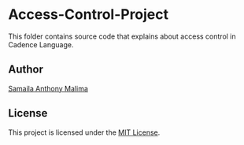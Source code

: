 # Access-Control-Project

This folder contains source code that explains about access control in Cadence Language.

## Author

[Samaila Anthony Malima](https://github.com/samailamalima)

## License

This project is licensed under the [MIT License](LICENSE).
